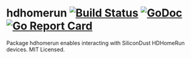 hdhomerun [![Build Status](https://travis-ci.org/mdlayher/hdhomerun.svg?branch=master)](https://travis-ci.org/mdlayher/hdhomerun) [![GoDoc](https://godoc.org/github.com/mdlayher/hdhomerun?status.svg)](https://godoc.org/github.com/mdlayher/hdhomerun) [![Go Report Card](https://goreportcard.com/badge/github.com/mdlayher/hdhomerun)](https://goreportcard.com/report/github.com/mdlayher/hdhomerun)
=========

Package hdhomerun enables interacting with SiliconDust HDHomeRun devices.
MIT Licensed.
